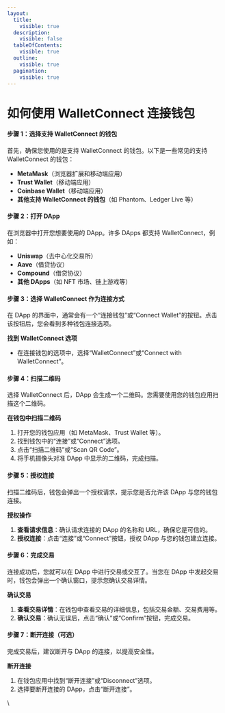 ```yaml
---
layout:
  title:
    visible: true
  description:
    visible: false
  tableOfContents:
    visible: true
  outline:
    visible: true
  pagination:
    visible: true
---
```


# 如何使用 WalletConnect 连接钱包

#### **步骤 1：选择支持 WalletConnect 的钱包**

首先，确保您使用的是支持 WalletConnect 的钱包。以下是一些常见的支持 WalletConnect 的钱包：

* **MetaMask**（浏览器扩展和移动端应用）
* **Trust Wallet**（移动端应用）
* **Coinbase Wallet**（移动端应用）
* **其他支持 WalletConnect 的钱包**（如 Phantom、Ledger Live 等）

#### **步骤 2：打开 DApp**

在浏览器中打开您想要使用的 DApp。许多 DApps 都支持 WalletConnect，例如：

* **Uniswap**（去中心化交易所）
* **Aave**（借贷协议）
* **Compound**（借贷协议）
* **其他 DApps**（如 NFT 市场、链上游戏等）

#### **步骤 3：选择 WalletConnect 作为连接方式**

在 DApp 的界面中，通常会有一个“连接钱包”或“Connect Wallet”的按钮。点击该按钮后，您会看到多种钱包连接选项。

**找到 WalletConnect 选项**

* 在连接钱包的选项中，选择“WalletConnect”或“Connect with WalletConnect”。

#### **步骤 4：扫描二维码**

选择 WalletConnect 后，DApp 会生成一个二维码。您需要使用您的钱包应用扫描这个二维码。

**在钱包中扫描二维码**

1. 打开您的钱包应用（如 MetaMask、Trust Wallet 等）。
2. 找到钱包中的“连接”或“Connect”选项。
3. 点击“扫描二维码”或“Scan QR Code”。
4. 将手机摄像头对准 DApp 中显示的二维码，完成扫描。

#### **步骤 5：授权连接**

扫描二维码后，钱包会弹出一个授权请求，提示您是否允许该 DApp 与您的钱包连接。

**授权操作**

1. **查看请求信息**：确认请求连接的 DApp 的名称和 URL，确保它是可信的。
2. **授权连接**：点击“连接”或“Connect”按钮，授权 DApp 与您的钱包建立连接。

#### **步骤 6：完成交易**

连接成功后，您就可以在 DApp 中进行交易或交互了。当您在 DApp 中发起交易时，钱包会弹出一个确认窗口，提示您确认交易详情。

**确认交易**

1. **查看交易详情**：在钱包中查看交易的详细信息，包括交易金额、交易费用等。
2. **确认交易**：确认无误后，点击“确认”或“Confirm”按钮，完成交易。

#### **步骤 7：断开连接（可选）**

完成交易后，建议断开与 DApp 的连接，以提高安全性。

**断开连接**

1. 在钱包应用中找到“断开连接”或“Disconnect”选项。
2. 选择要断开连接的 DApp，点击“断开连接”。

\
